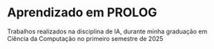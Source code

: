 # Aprendizado em PROLOG
Trabalhos realizados na disciplina de IA, durante minha graduação em Ciência da Computação no primeiro semestre de 2025
